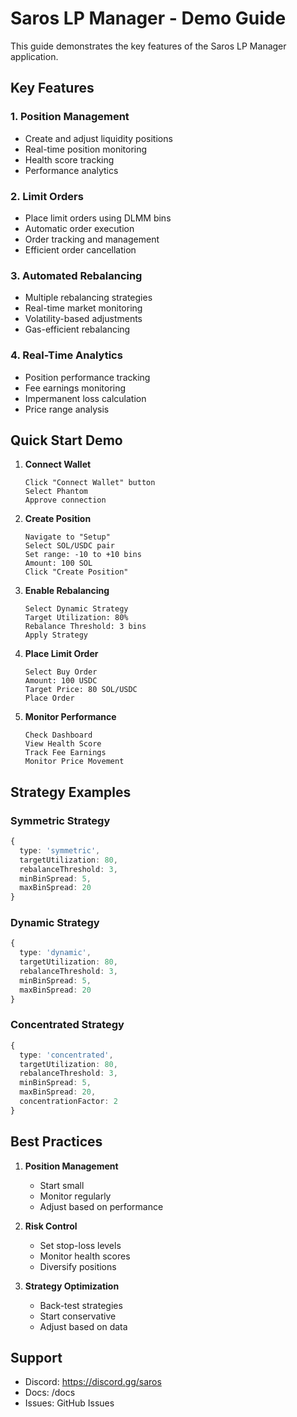 # Saros LP Manager - Demo Guide

This guide demonstrates the key features of the Saros LP Manager application.

## Key Features

### 1. Position Management
- Create and adjust liquidity positions
- Real-time position monitoring
- Health score tracking
- Performance analytics

### 2. Limit Orders
- Place limit orders using DLMM bins
- Automatic order execution
- Order tracking and management
- Efficient order cancellation

### 3. Automated Rebalancing
- Multiple rebalancing strategies
- Real-time market monitoring
- Volatility-based adjustments
- Gas-efficient rebalancing

### 4. Real-Time Analytics
- Position performance tracking
- Fee earnings monitoring
- Impermanent loss calculation
- Price range analysis

## Quick Start Demo

1. **Connect Wallet**
   ```
   Click "Connect Wallet" button
   Select Phantom
   Approve connection
   ```

2. **Create Position**
   ```
   Navigate to "Setup"
   Select SOL/USDC pair
   Set range: -10 to +10 bins
   Amount: 100 SOL
   Click "Create Position"
   ```

3. **Enable Rebalancing**
   ```
   Select Dynamic Strategy
   Target Utilization: 80%
   Rebalance Threshold: 3 bins
   Apply Strategy
   ```

4. **Place Limit Order**
   ```
   Select Buy Order
   Amount: 100 USDC
   Target Price: 80 SOL/USDC
   Place Order
   ```

5. **Monitor Performance**
   ```
   Check Dashboard
   View Health Score
   Track Fee Earnings
   Monitor Price Movement
   ```

## Strategy Examples

### Symmetric Strategy
```typescript
{
  type: 'symmetric',
  targetUtilization: 80,
  rebalanceThreshold: 3,
  minBinSpread: 5,
  maxBinSpread: 20
}
```

### Dynamic Strategy
```typescript
{
  type: 'dynamic',
  targetUtilization: 80,
  rebalanceThreshold: 3,
  minBinSpread: 5,
  maxBinSpread: 20
}
```

### Concentrated Strategy
```typescript
{
  type: 'concentrated',
  targetUtilization: 80,
  rebalanceThreshold: 3,
  minBinSpread: 5,
  maxBinSpread: 20,
  concentrationFactor: 2
}
```

## Best Practices

1. **Position Management**
   - Start small
   - Monitor regularly
   - Adjust based on performance

2. **Risk Control**
   - Set stop-loss levels
   - Monitor health scores
   - Diversify positions

3. **Strategy Optimization**
   - Back-test strategies
   - Start conservative
   - Adjust based on data

## Support

- Discord: https://discord.gg/saros
- Docs: /docs
- Issues: GitHub Issues